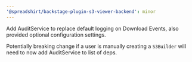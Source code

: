 ```yaml
---
'@spreadshirt/backstage-plugin-s3-viewer-backend': minor
---
```


Add AuditService to replace default logging on Download Events, also provided optional configuration settings.

Potentially breaking change if a user is manually creating a `S3Builder` will need to now add AuditService to list of deps.
